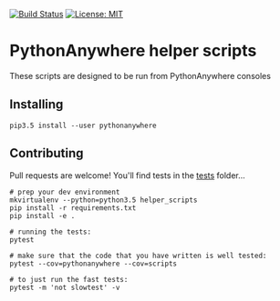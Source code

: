 [![Build Status](https://travis-ci.org/pythonanywhere/helper_scripts.svg?branch=master)](https://travis-ci.org/pythonanywhere/helper_scripts)
[![License: MIT](https://img.shields.io/badge/License-MIT-yellow.svg)](https://opensource.org/licenses/MIT)


# PythonAnywhere helper scripts

These scripts are designed to be run from PythonAnywhere consoles


## Installing


    pip3.5 install --user pythonanywhere


## Contributing

Pull requests are welcome!  You'll find tests in the [tests](tests) folder...

    # prep your dev environment
    mkvirtualenv --python=python3.5 helper_scripts
    pip install -r requirements.txt
    pip install -e .

    # running the tests:
    pytest

    # make sure that the code that you have written is well tested:
    pytest --cov=pythonanywhere --cov=scripts

    # to just run the fast tests:
    pytest -m 'not slowtest' -v
